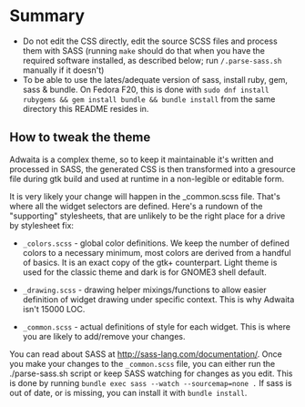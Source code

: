 # Summary

* Do not edit the CSS directly, edit the source SCSS files and process them with SASS (running `make` should do that when you have the required software installed, as described below;   run `/.parse-sass.sh` manually if it doesn't)
* To be able to use the lates/adequate version of sass, install ruby, gem, sass & bundle. On Fedora F20, this is done with `sudo dnf install rubygems && gem install bundle && bundle install` from the same directory this README resides in.

## How to tweak the theme

Adwaita is a complex theme, so to keep it maintainable it's written and processed in SASS, the generated CSS is then transformed into a gresource file during gtk build and used at runtime in a non-legible or editable form.

It is very likely your change will happen in the _common.scss file. That's where all the widget selectors are defined. Here's a rundown of the "supporting" stylesheets, that are unlikely to be the right place for a drive by stylesheet fix:

- `_colors.scss`  - global color definitions. We keep the number of defined colors to a necessary minimum, most colors are derived from a handful of basics. It is an exact copy of the gtk+ counterpart. Light theme is used for the classic theme and dark is for GNOME3 shell default.

- `_drawing.scss` - drawing helper mixings/functions to allow easier definition of widget drawing under specific context. This is why Adwaita isn't 15000 LOC.

- `_common.scss`  - actual definitions of style for each widget. This is where you are likely to add/remove your changes.

You can read about SASS at http://sass-lang.com/documentation/. Once you make your changes to the `_common.scss` file, you can either run the ./parse-sass.sh script or keep SASS watching for changes as you edit. This is done by running `bundle exec sass --watch --sourcemap=none .` If sass is out of date, or is missing, you can install it with `bundle install`.

